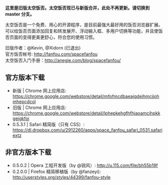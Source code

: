 **这里是旧版太空饭否。太空饭否现已与新版合并，此处不再更新。请切换到 master 分支。**

太空饭否是一个免费、用心的开源程序，是目前最强大最好用的饭否浏览器扩展。可以给饭否页面添加回复和转发展开、浮动输入框、多用户切换等功能，并且使饭否页面的变得更美更舒心，符合您的使用习惯。

旧版作者：@Kevin, @Xidorn (已退出)  
官方饭否帐号: http://fanfou.com/spacefanfou  
太空饭否入门手册：http://anegie.com/blog/spacefanfou/

## 官方版本下载
* 新版 | Chrome 网上应用店: https://chrome.google.com/webstore/detail/mfofmcdbaeajgdeihmcjjohmhepcdcol
* 旧版 | Chrome 网上应用店: https://chrome.google.com/webstore/detail/lphepkehgfhfhjaoamcihpkkgeigkfoi
* 0.5.3.1 | Safari 精简版（只有 CSS）: https://dl.dropbox.com/u/2912260/apps/space_fanfou_safari_0531.safariextz

## 非官方版本下载
* 0.5.0.2 | Opera 工程开发版（by @锐风）: http://u.115.com/file/bh55b19f
* 0.2.0.0 | Firefox 精简移植版（by @fanzeyi): http://userstyles.org/styles/44399/fanfou-style
